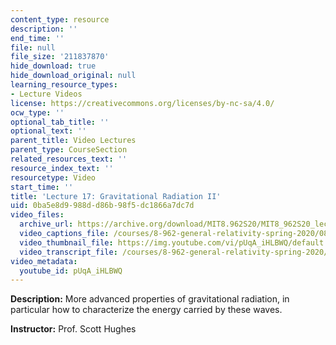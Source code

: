 ```yaml
---
content_type: resource
description: ''
end_time: ''
file: null
file_size: '211837870'
hide_download: true
hide_download_original: null
learning_resource_types:
- Lecture Videos
license: https://creativecommons.org/licenses/by-nc-sa/4.0/
ocw_type: ''
optional_tab_title: ''
optional_text: ''
parent_title: Video Lectures
parent_type: CourseSection
related_resources_text: ''
resource_index_text: ''
resourcetype: Video
start_time: ''
title: 'Lecture 17: Gravitational Radiation II'
uid: 0ba5e8d9-988d-d86b-98f5-dc1866a7dc7d
video_files:
  archive_url: https://archive.org/download/MIT8.962S20/MIT8_962S20_lec17_300k.mp4
  video_captions_file: /courses/8-962-general-relativity-spring-2020/080776bf037f5212bf2e5c44fb82cb76_pUqA_iHLBWQ.vtt
  video_thumbnail_file: https://img.youtube.com/vi/pUqA_iHLBWQ/default.jpg
  video_transcript_file: /courses/8-962-general-relativity-spring-2020/99ba6bc60de034b358eff6f5867a9839_pUqA_iHLBWQ.pdf
video_metadata:
  youtube_id: pUqA_iHLBWQ
---
```


**Description:** More advanced properties of gravitational radiation, in particular how to characterize the energy carried by these waves.

**Instructor:** Prof. Scott Hughes

